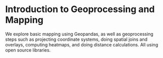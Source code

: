 Introduction to Geoprocessing and Mapping
=======================

We explore basic mapping using Geopandas, as well as geoprocessing steps such as projecting
coordinate systems, doing spatial joins and overlays, computing heatmaps, and doing distance
calculations.  All using open source libraries.
